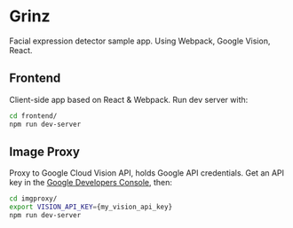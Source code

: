 # Grinz

Facial expression detector sample app. Using Webpack, Google Vision, React.

## Frontend

Client-side app based on React & Webpack. Run dev server with:

```sh
cd frontend/
npm run dev-server
```

## Image Proxy

Proxy to Google Cloud Vision API, holds Google API credentials. Get an API key in the 
[Google Developers Console](https://console.developers.google.com/apis), then:

```sh
cd imgproxy/
export VISION_API_KEY={my_vision_api_key}
npm run dev-server
```
